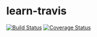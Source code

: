 # learn-travis
[![Build Status](https://travis-ci.org/LuffyKing/learn-travis.svg?branch=master)](https://travis-ci.org/LuffyKing/learn-travis)
[![Coverage Status](https://coveralls.io/repos/github/LuffyKing/learn-travis/badge.svg?branch=master)](https://coveralls.io/github/LuffyKing/learn-travis?branch=master)
